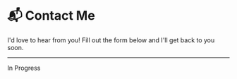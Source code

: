 # 📬 Contact Me

I'd love to hear from you! Fill out the form below and I'll get back to you soon.

<hr>
<p>In Progress  </p>